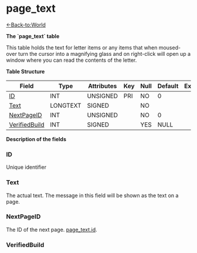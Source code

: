 # page\_text

[<-Back-to:World](database-world)

**The \`page\_text\` table**

This table holds the text for letter items or any items that when moused-over turn the cursor into a magnifying glass and on right-click will open up a window where you can read the contents of the letter.

**Table Structure**

| Field              | Type      | Attributes | Key | Null | Default | Extra | Comment |
| ------------------ | --------- | ---------- | --- | ---- | ------- | ----- | ------- |
| [ID][1]            | INT       | UNSIGNED   | PRI | NO   | 0       |       |         |
| [Text][2]          | LONGTEXT  | SIGNED     |     | NO   |         |       |         |
| [NextPageID][3]    | INT       | UNSIGNED   |     | NO   | 0       |       |         |
| [VerifiedBuild][4] | INT       | SIGNED     |     | YES  | NULL    |       |         |

[1]: #id
[2]: #text
[3]: #nextpageid
[4]: #verifiedbuild

**Description of the fields**

### ID

Unique identifier

### Text

The actual text. The message in this field will be shown as the text on a page.

### NextPageID

The ID of the next page. [page_text.id](#id).

### VerifiedBuild
